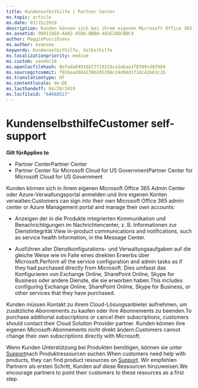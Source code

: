 ```yaml
---
title: Kundenselbsthilfe | Partner Center
ms.topic: article
ms.date: 03/15/2019
description: Kunden können sich bei ihrem eigenen Microsoft Office 365 Admin Center oder Azure-Verwaltungsportal anmelden und ihre eigenen Konten verwalten. Kunden müssen Kontakt zu ihrem Cloud-Lösungsanbieter aufnehmen, um zusätzliche Abonnements zu kaufen oder ihre Abonnements zu beenden.
ms.assetid: 980116E0-AA02-45DA-BBBA-482E28DC8BC4
author: MaggiePucciEvans
ms.author: evansma
keywords: Kundenselbsthilfe, Selbsthilfe
ms.localizationpriority: medium
ms.custom: seodec18
ms.openlocfilehash: 8efada04916b77f19219ca1ebaa3f8789cd8f889
ms.sourcegitcommit: f916aa2884239b205398c24d04d1f1dc41b63c2b
ms.translationtype: HT
ms.contentlocale: de-DE
ms.lasthandoff: 04/28/2019
ms.locfileid: "64668527"
---
```

# <a name="customer-self-support"></a><span data-ttu-id="a7b75-105">Kundenselbsthilfe</span><span class="sxs-lookup"><span data-stu-id="a7b75-105">Customer self-support</span></span>

<span data-ttu-id="a7b75-106">**Gilt für**</span><span class="sxs-lookup"><span data-stu-id="a7b75-106">**Applies to**</span></span>

-  <span data-ttu-id="a7b75-107">Partner Center</span><span class="sxs-lookup"><span data-stu-id="a7b75-107">Partner Center</span></span>
-  <span data-ttu-id="a7b75-108">Partner Center für Microsoft Cloud for US Government</span><span class="sxs-lookup"><span data-stu-id="a7b75-108">Partner Center for Microsoft Cloud for US Government</span></span>


<span data-ttu-id="a7b75-109">Kunden können sich in ihrem eigenen Microsoft Office 365 Admin Center oder Azure-Verwaltungsportal anmelden und ihre eigenen Konten verwalten:</span><span class="sxs-lookup"><span data-stu-id="a7b75-109">Customers can sign into their own Microsoft Office 365 admin center or Azure Management portal and manage their own accounts:</span></span>

-   <span data-ttu-id="a7b75-110">Anzeigen der in die Produkte integrierten Kommunikation und Benachrichtigungen im Nachrichtencenter, z. B. Informationen zur Dienstintegrität.</span><span class="sxs-lookup"><span data-stu-id="a7b75-110">View in-product communications and notifications, such as service health information, in the Message Center.</span></span>

-   <span data-ttu-id="a7b75-111">Ausführen aller Dienstkonfigurations- und Verwaltungsaufgaben auf die gleiche Weise wie im Falle eines direkten Erwerbs über Microsoft.</span><span class="sxs-lookup"><span data-stu-id="a7b75-111">Perform all the service configuration and admin tasks as if they had purchased directly from Microsoft.</span></span> <span data-ttu-id="a7b75-112">Dies umfasst das Konfigurieren von Exchange Online, SharePoint Online, Skype for Business oder andere Dienste, die sie erworben haben.</span><span class="sxs-lookup"><span data-stu-id="a7b75-112">This includes configuring Exchange Online, SharePoint Online, Skype for Business, or other services that they have purchased.</span></span>

<span data-ttu-id="a7b75-113">Kunden müssen Kontakt zu ihrem Cloud-Lösungsanbieter aufnehmen, um zusätzliche Abonnements zu kaufen oder ihre Abonnements zu beenden.</span><span class="sxs-lookup"><span data-stu-id="a7b75-113">To purchase additional subscriptions or cancel their subscriptions, customers should contact their Cloud Solution Provider partner.</span></span> <span data-ttu-id="a7b75-114">Kunden können ihre eigenen Microsoft-Abonnements nicht direkt ändern.</span><span class="sxs-lookup"><span data-stu-id="a7b75-114">Customers cannot change their own subscriptions directly with Microsoft.</span></span>

<span data-ttu-id="a7b75-115">Wenn Kunden Unterstützung bei Produkten benötigen, können sie unter [Support](https://partnercenter.microsoft.com/partner/support)nach Produktressourcen suchen.</span><span class="sxs-lookup"><span data-stu-id="a7b75-115">When customers need help with products, they can find product resources on [Support](https://partnercenter.microsoft.com/partner/support).</span></span> <span data-ttu-id="a7b75-116">Wir empfehlen Partnern als ersten Schritt, Kunden auf diese Ressourcen hinzuweisen.</span><span class="sxs-lookup"><span data-stu-id="a7b75-116">We encourage partners to point their customers to these resources as a first step.</span></span>

 

 



